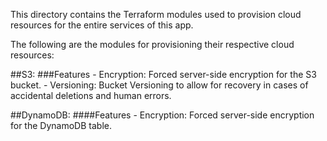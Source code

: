 This directory contains the Terraform modules used to provision cloud resources for the entire services of this app.

The following are the modules for provisioning their respective cloud resources:

##S3:
###Features - Encryption: Forced server-side encryption for the S3 bucket. - Versioning: Bucket Versioning to allow for recovery in cases of accidental deletions and human errors.

##DynamoDB:
####Features - Encryption: Forced server-side encryption for the DynamoDB table.
